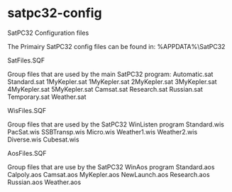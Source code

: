 # satpc32-config
SatPC32 Configuration files

The Primairy SatPC32 config files can be found in: %APPDATA%\SatPC32

SatFiles.SQF
  
 Group files that are used by the main SatPC32 program:
  Automatic.sat
  Standard.sat
  1MyKepler.sat
  1MyKepler.sat
  2MyKepler.sat
  3MyKepler.sat
  4MyKepler.sat
  5MyKepler.sat
  Camsat.sat
  Research.sat
  Russian.sat
  Temporary.sat
  Weather.sat
  
WisFiles.SQF
  
 Group files that are used by the SatPC32 WinListen program
  Standard.wis
  PacSat.wis
  SSBTransp.wis
  Micro.wis
  Weather1.wis
  Weather2.wis
  Diverse.wis
  Cubesat.wis
  
AosFiles.SQF
  
 Group files that are use by the SatPC32 WinAos program
  Standard.aos
  Calpoly.aos
  Camsat.aos
  MyKepler.aos
  NewLaunch.aos
  Research.aos
  Russian.aos
  Weather.aos
  
